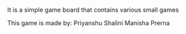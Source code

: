 It is a simple game board that contains various small games

This game is made by:
Priyanshu
Shalini
Manisha
Prerna
